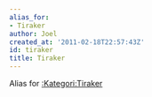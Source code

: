 ```yaml
---
alias_for:
- Tiraker
author: Joel
created_at: '2011-02-18T22:57:43Z'
id: tiraker
title: Tiraker
---
```

Alias for [:Kategori:Tiraker]

  [:Kategori:Tiraker]: Tiraker